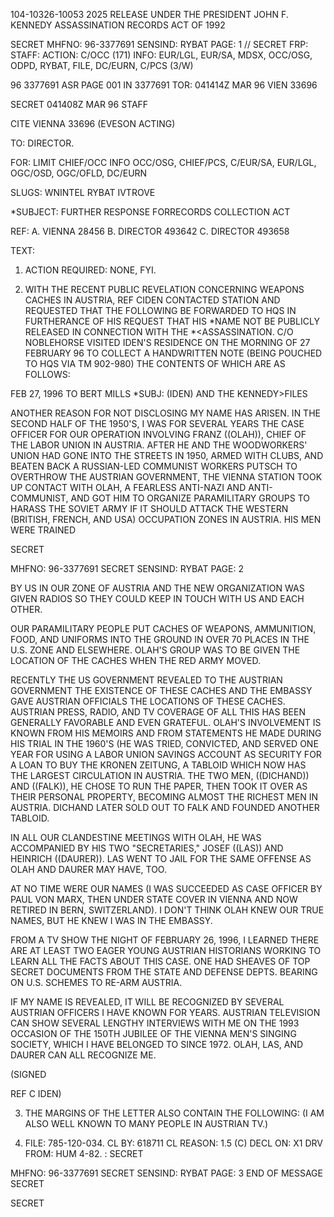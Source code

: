 104-10326-10053
2025 RELEASE UNDER THE PRESIDENT JOHN F. KENNEDY ASSASSINATION RECORDS ACT OF 1992

SECRET
MHFNO: 96-3377691
SENSIND: RYBAT
PAGE: 1
//
SECRET
FRP:
STAFF:
ACTION: C/OCC (171) INFO: EUR/LGL, EUR/SA, MDSX, OCC/OSG, ODPD, RYBAT,
FILE, DC/EURN, C/PCS (3/W)

96 3377691 ASR PAGE 001 IN 3377691
TOR: 041414Z MAR 96 VIEN 33696

SECRET 041408Z MAR 96 STAFF

CITE VIENNA 33696 (EVESON ACTING)

TO: DIRECTOR.

FOR: LIMIT CHIEF/OCC INFO OCC/OSG, CHIEF/PCS, C/EUR/SA, EUR/LGL,
OGC/OSD, OGC/OFLD, DC/EURN

SLUGS: WNINTEL RYBAT IVTROVE

*SUBJECT: FURTHER RESPONSE FOR<JFK>RECORDS COLLECTION ACT

REF: A. VIENNA 28456
B. DIRECTOR 493642
C. DIRECTOR 493658

TEXT:

1. ACTION REQUIRED: NONE, FYI.

2. WITH THE RECENT PUBLIC REVELATION CONCERNING WEAPONS CACHES
IN AUSTRIA, REF CIDEN CONTACTED STATION AND REQUESTED THAT THE
FOLLOWING BE FORWARDED TO HQS IN FURTHERANCE OF HIS REQUEST THAT HIS
*NAME NOT BE PUBLICLY RELEASED IN CONNECTION WITH THE<JFK>
*<ASSASSINATION. C/O NOBLEHORSE VISITED IDEN'S RESIDENCE ON THE
MORNING OF 27 FEBRUARY 96 TO COLLECT A HANDWRITTEN NOTE (BEING
POUCHED TO HQS VIA TM 902-980) THE CONTENTS OF WHICH ARE AS FOLLOWS:

FEB
27, 1996
TO BERT MILLS
*SUBJ: (IDEN) AND THE KENNEDY>FILES

ANOTHER REASON FOR NOT DISCLOSING MY NAME HAS ARISEN. IN THE
SECOND HALF OF THE 1950'S, I WAS FOR SEVERAL YEARS THE CASE OFFICER
FOR OUR OPERATION INVOLVING FRANZ ((OLAH)), CHIEF OF THE LABOR UNION
IN AUSTRIA. AFTER HE AND THE WOODWORKERS' UNION HAD GONE INTO THE
STREETS IN 1950, ARMED WITH CLUBS, AND BEATEN BACK A RUSSIAN-LED
COMMUNIST WORKERS PUTSCH TO OVERTHROW THE AUSTRIAN GOVERNMENT, THE
VIENNA STATION TOOK UP CONTACT WITH OLAH, A FEARLESS ANTI-NAZI AND
ANTI-COMMUNIST, AND GOT HIM TO ORGANIZE PARAMILITARY GROUPS TO
HARASS THE SOVIET ARMY IF IT SHOULD ATTACK THE WESTERN (BRITISH,
FRENCH, AND USA) OCCUPATION ZONES IN AUSTRIA. HIS MEN WERE TRAINED

SECRET

MHFNO: 96-3377691
SECRET
SENSIND: RYBAT
PAGE: 2

BY US IN OUR ZONE OF AUSTRIA AND THE NEW ORGANIZATION WAS GIVEN
RADIOS SO THEY COULD KEEP IN TOUCH WITH US AND EACH OTHER.

OUR PARAMILITARY PEOPLE PUT CACHES OF WEAPONS, AMMUNITION,
FOOD, AND UNIFORMS INTO THE GROUND IN OVER 70 PLACES IN THE U.S.
ZONE AND ELSEWHERE. OLAH'S GROUP WAS TO BE GIVEN THE LOCATION OF
THE CACHES WHEN THE RED ARMY MOVED.

RECENTLY THE US GOVERNMENT REVEALED TO THE AUSTRIAN GOVERNMENT
THE EXISTENCE OF THESE CACHES AND THE EMBASSY GAVE AUSTRIAN
OFFICIALS THE LOCATIONS OF THESE CACHES. AUSTRIAN PRESS, RADIO, AND
TV COVERAGE OF ALL THIS HAS BEEN GENERALLY FAVORABLE AND EVEN
GRATEFUL. OLAH'S INVOLVEMENT IS KNOWN FROM HIS MEMOIRS AND FROM
STATEMENTS HE MADE DURING HIS TRIAL IN THE 1960'S (HE WAS TRIED,
CONVICTED, AND SERVED ONE YEAR FOR USING A LABOR UNION SAVINGS
ACCOUNT AS SECURITY FOR A LOAN TO BUY THE KRONEN ZEITUNG, A TABLOID
WHICH NOW HAS THE LARGEST CIRCULATION IN AUSTRIA. THE TWO MEN,
((DICHAND)) AND ((FALK)), HE CHOSE TO RUN THE PAPER, THEN TOOK IT
OVER AS THEIR PERSONAL PROPERTY, BECOMING ALMOST THE RICHEST MEN IN
AUSTRIA. DICHAND LATER SOLD OUT TO FALK AND FOUNDED ANOTHER TABLOID.

IN ALL OUR CLANDESTINE MEETINGS WITH OLAH, HE WAS ACCOMPANIED
BY HIS TWO "SECRETARIES," JOSEF ((LAS)) AND HEINRICH ((DAURER)).
LAS WENT TO JAIL FOR THE SAME OFFENSE AS OLAH AND DAURER MAY HAVE,
TOO.

AT NO TIME WERE OUR NAMES (I WAS SUCCEEDED AS CASE OFFICER BY
PAUL VON MARX, THEN UNDER STATE COVER IN VIENNA AND NOW RETIRED IN
BERN, SWITZERLAND). I DON'T THINK OLAH KNEW OUR TRUE NAMES, BUT HE
KNEW I WAS IN THE EMBASSY.

FROM A TV SHOW THE NIGHT OF FEBRUARY 26, 1996, I LEARNED THERE
ARE AT LEAST TWO EAGER YOUNG AUSTRIAN HISTORIANS WORKING TO LEARN
ALL THE FACTS ABOUT THIS CASE. ONE HAD SHEAVES OF TOP SECRET
DOCUMENTS FROM THE STATE AND DEFENSE DEPTS. BEARING ON U.S. SCHEMES
TO RE-ARM AUSTRIA.

IF MY NAME IS REVEALED, IT WILL BE RECOGNIZED BY SEVERAL
AUSTRIAN OFFICERS I HAVE KNOWN FOR YEARS. AUSTRIAN TELEVISION CAN
SHOW SEVERAL LENGTHY INTERVIEWS WITH ME ON THE 1993 OCCASION OF THE
150TH JUBILEE OF THE VIENNA MEN'S SINGING SOCIETY, WHICH I HAVE
BELONGED TO SINCE 1972. OLAH, LAS, AND DAURER CAN ALL RECOGNIZE ME.

(SIGNED

REF C IDEN)

3. THE MARGINS OF THE LETTER ALSO CONTAIN THE FOLLOWING: (I
AM ALSO WELL KNOWN TO MANY PEOPLE IN AUSTRIAN TV.)

4. FILE: 785-120-034.
CL BY: 618711
CL REASON: 1.5 (C)
DECL ON: X1
DRV FROM: HUM 4-82.
:
SECRET

MHFNO: 96-3377691
SECRET
SENSIND: RYBAT
PAGE: 3
END OF MESSAGE
SECRET

SECRET
